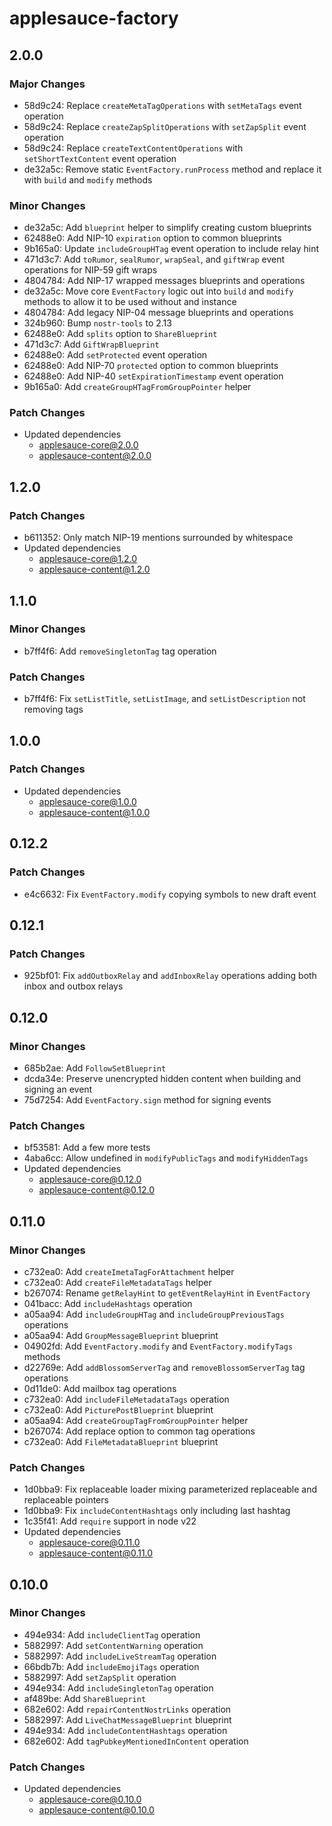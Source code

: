 # applesauce-factory

## 2.0.0

### Major Changes

- 58d9c24: Replace `createMetaTagOperations` with `setMetaTags` event operation
- 58d9c24: Replace `createZapSplitOperations` with `setZapSplit` event operation
- 58d9c24: Replace `createTextContentOperations` with `setShortTextContent` event operation
- de32a5c: Remove static `EventFactory.runProcess` method and replace it with `build` and `modify` methods

### Minor Changes

- de32a5c: Add `blueprint` helper to simplify creating custom blueprints
- 62488e0: Add NIP-10 `expiration` option to common blueprints
- 9b165a0: Update `includeGroupHTag` event operation to include relay hint
- 471d3c7: Add `toRumor`, `sealRumor`, `wrapSeal`, and `giftWrap` event operations for NIP-59 gift wraps
- 4804784: Add NIP-17 wrapped messages blueprints and operations
- de32a5c: Move core `EventFactory` logic out into `build` and `modify` methods to allow it to be used without and instance
- 4804784: Add legacy NIP-04 message blueprints and operations
- 324b960: Bump `nostr-tools` to 2.13
- 62488e0: Add `splits` option to `ShareBlueprint`
- 471d3c7: Add `GiftWrapBlueprint`
- 62488e0: Add `setProtected` event operation
- 62488e0: Add NIP-70 `protected` option to common blueprints
- 62488e0: Add NIP-40 `setExpirationTimestamp` event operation
- 9b165a0: Add `createGroupHTagFromGroupPointer` helper

### Patch Changes

- Updated dependencies
  - applesauce-core@2.0.0
  - applesauce-content@2.0.0

## 1.2.0

### Patch Changes

- b611352: Only match NIP-19 mentions surrounded by whitespace
- Updated dependencies
  - applesauce-core@1.2.0
  - applesauce-content@1.2.0

## 1.1.0

### Minor Changes

- b7ff4f6: Add `removeSingletonTag` tag operation

### Patch Changes

- b7ff4f6: Fix `setListTitle`, `setListImage`, and `setListDescription` not removing tags

## 1.0.0

### Patch Changes

- Updated dependencies
  - applesauce-core@1.0.0
  - applesauce-content@1.0.0

## 0.12.2

### Patch Changes

- e4c6632: Fix `EventFactory.modify` copying symbols to new draft event

## 0.12.1

### Patch Changes

- 925bf01: Fix `addOutboxRelay` and `addInboxRelay` operations adding both inbox and outbox relays

## 0.12.0

### Minor Changes

- 685b2ae: Add `FollowSetBlueprint`
- dcda34e: Preserve unencrypted hidden content when building and signing an event
- 75d7254: Add `EventFactory.sign` method for signing events

### Patch Changes

- bf53581: Add a few more tests
- 4aba6cc: Allow undefined in `modifyPublicTags` and `modifyHiddenTags`
- Updated dependencies
  - applesauce-core@0.12.0
  - applesauce-content@0.12.0

## 0.11.0

### Minor Changes

- c732ea0: Add `createImetaTagForAttachment` helper
- c732ea0: Add `createFileMetadataTags` helper
- b267074: Rename `getRelayHint` to `getEventRelayHint` in `EventFactory`
- 041bacc: Add `includeHashtags` operation
- a05aa94: Add `includeGroupHTag` and `includeGroupPreviousTags` operations
- a05aa94: Add `GroupMessageBlueprint` blueprint
- 04902fd: Add `EventFactory.modify` and `EventFactory.modifyTags` methods
- d22769e: Add `addBlossomServerTag` and `removeBlossomServerTag` tag operations
- 0d11de0: Add mailbox tag operations
- c732ea0: Add `includeFileMetadataTags` operation
- c732ea0: Add `PicturePostBlueprint` blueprint
- a05aa94: Add `createGroupTagFromGroupPointer` helper
- b267074: Add replace option to common tag operations
- c732ea0: Add `FileMetadataBlueprint` blueprint

### Patch Changes

- 1d0bba9: Fix replaceable loader mixing parameterized replaceable and replaceable pointers
- 1d0bba9: Fix `includeContentHashtags` only including last hashtag
- 1c35f41: Add `require` support in node v22
- Updated dependencies
  - applesauce-core@0.11.0
  - applesauce-content@0.11.0

## 0.10.0

### Minor Changes

- 494e934: Add `includeClientTag` operation
- 5882997: Add `setContentWarning` operation
- 5882997: Add `includeLiveStreamTag` operation
- 66bdb7b: Add `includeEmojiTags` operation
- 5882997: Add `setZapSplit` operation
- 494e934: Add `includeSingletonTag` operation
- af489be: Add `ShareBlueprint`
- 682e602: Add `repairContentNostrLinks` operation
- 5882997: Add `LiveChatMessageBlueprint` blueprint
- 494e934: Add `includeContentHashtags` operation
- 682e602: Add `tagPubkeyMentionedInContent` operation

### Patch Changes

- Updated dependencies
  - applesauce-core@0.10.0
  - applesauce-content@0.10.0
